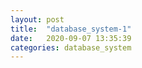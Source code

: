 ```yaml
---
layout: post
title:  "database_system-1"
date:   2020-09-07 13:35:39
categories: database_system
---
```



